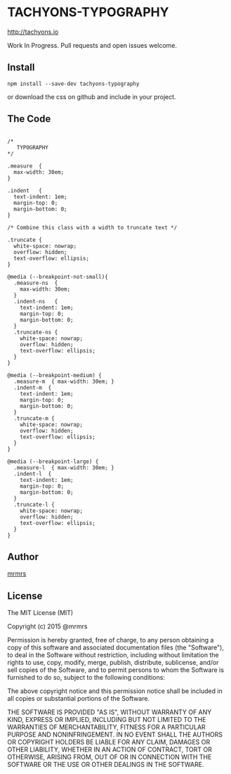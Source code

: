 # TACHYONS-TYPOGRAPHY

http://tachyons.io

Work In Progress. Pull requests and open issues welcome.

## Install
```
npm install --save-dev tachyons-typography
```
or download the css on github and include in your project.

## The Code
```

/*
   TYPOGRAPHY
*/

.measure  {
  max-width: 30em;
}

.indent   {
  text-indent: 1em;
  margin-top: 0;
  margin-bottom: 0;
}

/* Combine this class with a width to truncate text */

.truncate {
  white-space: nowrap;
  overflow: hidden;
  text-overflow: ellipsis;
}

@media (--breakpoint-not-small){
  .measure-ns  {
    max-width: 30em;
  }
  .indent-ns   {
    text-indent: 1em;
    margin-top: 0;
    margin-bottom: 0;
  }
  .truncate-ns {
    white-space: nowrap;
    overflow: hidden;
    text-overflow: ellipsis;
  }
}

@media (--breakpoint-medium) {
  .measure-m  { max-width: 30em; }
  .indent-m  {
    text-indent: 1em;
    margin-top: 0;
    margin-bottom: 0;
  }
  .truncate-m {
    white-space: nowrap;
    overflow: hidden;
    text-overflow: ellipsis;
  }
}

@media (--breakpoint-large) {
  .measure-l  { max-width: 30em; }
  .indent-l  {
    text-indent: 1em;
    margin-top: 0;
    margin-bottom: 0;
  }
  .truncate-l {
    white-space: nowrap;
    overflow: hidden;
    text-overflow: ellipsis;
  }
}
```

## Author

[mrmrs](http://mrmrs.io)

## License

The MIT License (MIT)

Copyright (c) 2015 @mrmrs

Permission is hereby granted, free of charge, to any person obtaining a copy
of this software and associated documentation files (the "Software"), to deal
in the Software without restriction, including without limitation the rights
to use, copy, modify, merge, publish, distribute, sublicense, and/or sell
copies of the Software, and to permit persons to whom the Software is
furnished to do so, subject to the following conditions:

The above copyright notice and this permission notice shall be included in
all copies or substantial portions of the Software.

THE SOFTWARE IS PROVIDED "AS IS", WITHOUT WARRANTY OF ANY KIND, EXPRESS OR
IMPLIED, INCLUDING BUT NOT LIMITED TO THE WARRANTIES OF MERCHANTABILITY,
FITNESS FOR A PARTICULAR PURPOSE AND NONINFRINGEMENT. IN NO EVENT SHALL THE
AUTHORS OR COPYRIGHT HOLDERS BE LIABLE FOR ANY CLAIM, DAMAGES OR OTHER
LIABILITY, WHETHER IN AN ACTION OF CONTRACT, TORT OR OTHERWISE, ARISING FROM,
OUT OF OR IN CONNECTION WITH THE SOFTWARE OR THE USE OR OTHER DEALINGS IN
THE SOFTWARE.


